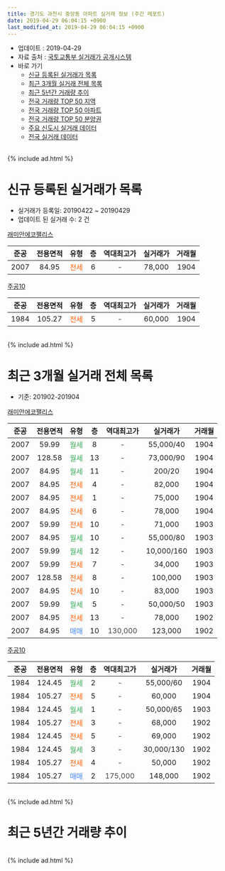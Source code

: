 ```yaml
---
title: 경기도 과천시 중앙동 아파트 실거래 정보 (주간 레포트)
date: 2019-04-29 06:04:15 +0900
last_modified_at: 2019-04-29 06:04:15 +0900
---
```


* 업데이트 : 2019-04-29
* 자료 출처 : [국토교통부 실거래가 공개시스템](http://rt.molit.go.kr)
* 바로 가기
    * [신규 등록된 실거래가 목록](#신규-등록된-실거래가-목록)
    * [최근 3개월 실거래 전체 목록](#최근-3개월-실거래-전체-목록)
    * [최근 5년간 거래량 추이](#최근-5년간-거래량-추이)
    * [전국 거래량 TOP 50 지역](https://inasie.github.io/apt-trade-info/최근-3개월-전국에서-가장-거래가-많이-발생한-지역)
    * [전국 거래량 TOP 50 아파트](https://inasie.github.io/apt-trade-info/최근-3개월-전국에서-가장-거래가-많이-발생한-아파트)
    * [전국 거래량 TOP 50 분양권](https://inasie.github.io/apt-trade-info/최근-3개월-전국에서-가장-거래가-많이-발생한-분양권)
    * [주요 신도시 실거래 데이터](https://inasie.github.io/apt-trade-info/주요-신도시)
    * [전국 실거래 데이터](https://inasie.github.io/apt-trade-info/전국)
<br>
{% include ad.html %}
<br>

# 신규 등록된 실거래가 목록
* 실거래가 등록일: 20190422 ~ 20190429
* 업데이트 된 실거래 수: 2 건


[래미안에코팰리스](https://search.naver.com/search.naver?query=%EA%B2%BD%EA%B8%B0%EB%8F%84+%EA%B3%BC%EC%B2%9C%EC%8B%9C+%EC%A4%91%EC%95%99%EB%8F%99+%EB%9E%98%EB%AF%B8%EC%95%88%EC%97%90%EC%BD%94%ED%8C%B0%EB%A6%AC%EC%8A%A4)

|준공|전용면적|유형|층|역대최고가|실거래가|거래월|
|:---:|:---:|:---:|:---:|:---:|:---:|:---:|
|2007|84.95|<span style="color:#ff5a00">전세</span>|6|<span style="color:#444444">-</span>|78,000|1904|

[주공10](https://search.naver.com/search.naver?query=%EA%B2%BD%EA%B8%B0%EB%8F%84+%EA%B3%BC%EC%B2%9C%EC%8B%9C+%EC%A4%91%EC%95%99%EB%8F%99+%EC%A3%BC%EA%B3%B510)

|준공|전용면적|유형|층|역대최고가|실거래가|거래월|
|:---:|:---:|:---:|:---:|:---:|:---:|:---:|
|1984|105.27|<span style="color:#ff5a00">전세</span>|5|<span style="color:#444444">-</span>|60,000|1904|


<br>
{% include ad.html %}
<br>

# 최근 3개월 실거래 전체 목록
* 기준: 201902-201904


[래미안에코팰리스](https://search.naver.com/search.naver?query=%EA%B2%BD%EA%B8%B0%EB%8F%84+%EA%B3%BC%EC%B2%9C%EC%8B%9C+%EC%A4%91%EC%95%99%EB%8F%99+%EB%9E%98%EB%AF%B8%EC%95%88%EC%97%90%EC%BD%94%ED%8C%B0%EB%A6%AC%EC%8A%A4)

|준공|전용면적|유형|층|역대최고가|실거래가|거래월|
|:---:|:---:|:---:|:---:|:---:|:---:|:---:|
|2007|59.99|<span style="color:#34a853">월세</span>|8|<span style="color:#444444">-</span>|55,000/40|1904|
|2007|128.58|<span style="color:#34a853">월세</span>|13|<span style="color:#444444">-</span>|73,000/90|1904|
|2007|84.95|<span style="color:#34a853">월세</span>|11|<span style="color:#444444">-</span>|200/20|1904|
|2007|84.95|<span style="color:#ff5a00">전세</span>|4|<span style="color:#444444">-</span>|82,000|1904|
|2007|84.95|<span style="color:#ff5a00">전세</span>|1|<span style="color:#444444">-</span>|75,000|1904|
|2007|84.95|<span style="color:#ff5a00">전세</span>|6|<span style="color:#444444">-</span>|78,000|1904|
|2007|59.99|<span style="color:#ff5a00">전세</span>|10|<span style="color:#444444">-</span>|71,000|1903|
|2007|84.95|<span style="color:#34a853">월세</span>|10|<span style="color:#444444">-</span>|55,000/80|1903|
|2007|59.99|<span style="color:#34a853">월세</span>|12|<span style="color:#444444">-</span>|10,000/160|1903|
|2007|59.99|<span style="color:#ff5a00">전세</span>|7|<span style="color:#444444">-</span>|34,000|1903|
|2007|128.58|<span style="color:#ff5a00">전세</span>|8|<span style="color:#444444">-</span>|100,000|1903|
|2007|84.95|<span style="color:#ff5a00">전세</span>|10|<span style="color:#444444">-</span>|83,000|1903|
|2007|59.99|<span style="color:#34a853">월세</span>|5|<span style="color:#444444">-</span>|50,000/50|1903|
|2007|84.95|<span style="color:#ff5a00">전세</span>|13|<span style="color:#444444">-</span>|78,000|1902|
|2007|84.95|<span style="color:#4285f3">매매</span>|10|<span style="color:#444444">130,000</span>|123,000|1902|

[주공10](https://search.naver.com/search.naver?query=%EA%B2%BD%EA%B8%B0%EB%8F%84+%EA%B3%BC%EC%B2%9C%EC%8B%9C+%EC%A4%91%EC%95%99%EB%8F%99+%EC%A3%BC%EA%B3%B510)

|준공|전용면적|유형|층|역대최고가|실거래가|거래월|
|:---:|:---:|:---:|:---:|:---:|:---:|:---:|
|1984|124.45|<span style="color:#34a853">월세</span>|2|<span style="color:#444444">-</span>|55,000/60|1904|
|1984|105.27|<span style="color:#ff5a00">전세</span>|5|<span style="color:#444444">-</span>|60,000|1904|
|1984|124.45|<span style="color:#34a853">월세</span>|1|<span style="color:#444444">-</span>|50,000/65|1903|
|1984|105.27|<span style="color:#ff5a00">전세</span>|3|<span style="color:#444444">-</span>|68,000|1902|
|1984|124.45|<span style="color:#ff5a00">전세</span>|5|<span style="color:#444444">-</span>|69,000|1902|
|1984|124.45|<span style="color:#34a853">월세</span>|3|<span style="color:#444444">-</span>|30,000/130|1902|
|1984|105.27|<span style="color:#ff5a00">전세</span>|4|<span style="color:#444444">-</span>|50,000|1902|
|1984|105.27|<span style="color:#4285f3">매매</span>|2|<span style="color:#444444">175,000</span>|148,000|1902|


<br>
{% include ad.html %}
<br>

# 최근 5년간 거래량 추이


<div style="width:100%;">
    <canvas id="deal_progress" height="200"></canvas>
</div>

<script>
new Chart(document.getElementById("deal_progress"), {
    type: 'line',
    data: {
        labels: ['201404','201405','201406','201407','201408','201409','201410','201411','201412','201501','201502','201503','201504','201505','201506','201507','201508','201509','201510','201511','201512','201601','201602','201603','201604','201605','201606','201607','201608','201609','201610','201611','201612','201701','201702','201703','201704','201705','201706','201707','201708','201709','201710','201711','201712','201801','201802','201803','201804','201805','201806','201807','201808','201809','201810','201811','201812','201901','201902','201903','201904'],
        datasets: [{
            label: '매매',
            pointRadius: 1,
            data: [5, 2, 8, 4, 5, 9, 11, 8, 11, 3, 9, 9, 18, 5, 6, 21, 8, 8, 11, 9, 5, 3, 8, 18, 18, 9, 13, 4, 12, 9, 9, 0, 3, 0, 2, 5, 6, 9, 14, 21, 0, 2, 2, 3, 9, 12, 4, 3, 3, 1, 4, 5, 11, 2, 0, 0, 3, 2, 2, 0, 0],
            borderColor: "rgba(255, 201, 14, 1)",
            backgroundColor: "rgba(255, 201, 14, 0.5)",
            fill: false,
            lineTension: 0
        },{
            label: '전월세',
            pointRadius: 1,
            data: [16, 14, 6, 20, 17, 19, 13, 19, 24, 36, 32, 25, 18, 20, 20, 23, 13, 15, 18, 6, 13, 12, 16, 16, 5, 8, 9, 8, 12, 9, 11, 9, 7, 12, 17, 14, 16, 7, 9, 7, 13, 9, 6, 10, 15, 8, 8, 15, 5, 5, 9, 9, 6, 7, 13, 9, 4, 8, 5, 8, 8],
            borderColor: "rgba(0, 141, 185, 1)",
            backgroundColor: "rgba(0, 141, 185, 0.5)",
            fill: false,
            lineTension: 0
        }
        ]
    },
    options: {
        responsive: true,
        title: {
            display: false
        },
        tooltips: {
            mode: 'index',
            intersect: false
        },
        hover: {
            mode: 'nearest',
            intersect: true
        },
        scales: {
            xAxes: [{
                display: true,
                scaleLabel: {
                    display: true,
                    labelString: '년/월'
                }
            }],
            yAxes: [{
                display: true,
                ticks: {
                    suggestedMin: 0,
                },
                scaleLabel: {
                    display: true,
                    labelString: '실거래 수'
                }
            }]
        }
    }
});

</script>


<br>
{% include ad.html %}
<br>

